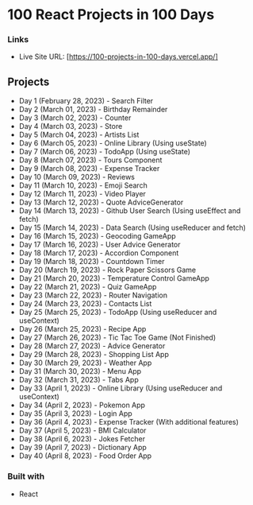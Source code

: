 # 100 React Projects in 100 Days

### Links

- Live Site URL: [https://100-projects-in-100-days.vercel.app/]

## Projects

- Day 1 (February 28, 2023) - Search Filter
- Day 2 (March 01, 2023) - Birthday Remainder
- Day 3 (March 02, 2023) - Counter
- Day 4 (March 03, 2023) - Store
- Day 5 (March 04, 2023) - Artists List
- Day 6 (March 05, 2023) - Online Library (Using useState)
- Day 7 (March 06, 2023) - TodoApp (Using useState)
- Day 8 (March 07, 2023) - Tours Component
- Day 9 (March 08, 2023) - Expense Tracker
- Day 10 (March 09, 2023) - Reviews
- Day 11 (March 10, 2023) - Emoji Search
- Day 12 (March 11, 2023) - Video Player
- Day 13 (March 12, 2023) - Quote AdviceGenerator
- Day 14 (March 13, 2023) - Github User Search (Using useEffect and fetch)
- Day 15 (March 14, 2023) - Data Search (Using useReducer and fetch)
- Day 16 (March 15, 2023) - Geocoding GameApp
- Day 17 (March 16, 2023) - User Advice Generator
- Day 18 (March 17, 2023) - Accordion Component
- Day 19 (March 18, 2023) - Countdown Timer
- Day 20 (March 19, 2023) - Rock Paper Scissors Game
- Day 21 (March 20, 2023) - Temperature Control GameApp
- Day 22 (March 21, 2023) - Quiz GameApp
- Day 23 (March 22, 2023) - Router Navigation
- Day 24 (March 23, 2023) - Contacts List
- Day 25 (March 25, 2023) - TodoApp (Using useReducer and useContext)
- Day 26 (March 25, 2023) - Recipe App
- Day 27 (March 26, 2023) - Tic Tac Toe Game (Not Finished)
- Day 28 (March 27, 2023) - Advice Generator
- Day 29 (March 28, 2023) - Shopping List App
- Day 30 (March 29, 2023) - Weather App
- Day 31 (March 30, 2023) - Menu App
- Day 32 (March 31, 2023) - Tabs App
- Day 33 (April 1, 2023) - Online Library (Using useReducer and useContext)
- Day 34 (April 2, 2023) - Pokemon App
- Day 35 (April 3, 2023) - Login App
- Day 36 (April 4, 2023) - Expense Tracker (With additional features)
- Day 37 (April 5, 2023) - BMI Calculator
- Day 38 (April 6, 2023) - Jokes Fetcher
- Day 39 (April 7, 2023) - Dictionary App
- Day 40 (April 8, 2023) - Food Order App

### Built with

- React

